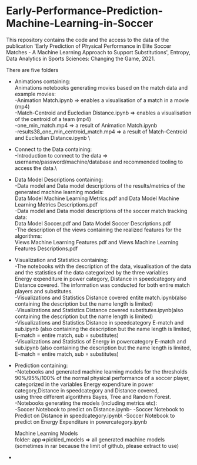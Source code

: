 # Early-Performance-Prediction-Machine-Learning-in-Soccer
This repository contains the code and the access to the data of the publication 'Early Prediction of Physical Performance in Elite Soccer Matches - A Machine Learning Approach to Support Substitutions', Entropy, Data Analytics in Sports Sciences: Changing the Game, 2021. 

There are five folders

- Animations containing:\
  Animations notebooks generating movies based on the match data and example movies:\
  -Animation Match.ipynb => enables a visualisation of a match in a movie (mp4)\
  -Match-Centroid and Eucledian Distance.ipynb => enables a visualisation of the centroid of a team (mp4)\
  -one_min_match.mp4 => a result of Animation Match.ipynb\
  -results38_one_min_centroid_match.mp4 => a result of Match-Centroid and Eucledian Distance.ipynb
\
- Connect to the Data containing:\
  -Introduction to connect to the data => username/password/machine/database and recommended tooling to access the data.\
  
- Data Model Descriptions containing:\
  -Data model and Data model descriptions of the results/metrics of the generated machine learning models:\
   Data Model Machine Learning Metrics.pdf and Data Model Machine Learning Metrics Descriptions.pdf\
  -Data model and Data model descriptions of the soccer match tracking data:\
   Data Model Soccer.pdf and Data Model Soccer Descriptions.pdf\
  -The description of the views containing the realized features for the algorithms:\
   Views Machine Learning Features.pdf and Views Machine Learning Features Descriptions.pdf 
   
- Visualization and Statistics containing:\
  -The notebooks with the description of the data, visualisation of the data and the statistics of the data categorized by the three variables\
  Energy expenditure in power category, Distance in speedcategory and Distance covered. The information was conducted for both entire match players and substitutes.\
  -Visualizations and Statistics Distance covered entite match.ipynb(also containing the description but the name length is limited)\
  -Visualizations and Statistics Distance covered substitutes.ipynb(also containing the description but the name length is limited)\
  -Visualizations and Statistics Distance in speedcategory E-match and sub.ipynb (also containing the description but the name length is limited, E-match = entire match, sub = substitutes)\
  -Visualizations and Statistics of Energy in powercategory E-match and sub.ipynb (also containing the description but the name length is limited, E-match = entire match, sub = substitutes)
  
- Prediction containing:\
  -Notebooks and generated machine learning models for the thresholds 90%/95%/100% of the normal physical performance of a soccer player,\
  categorized in the variables Energy expenditure in power category,Distance in speedcategory and Distance covered,\
  using three different algorithms Bayes, Tree and Random Forest.\
  -Notebooks generating the models (including metrics etc):\
   -Soccer Notebook to predict on Distance.ipynb\-
   -Soccer Notebook to Predict on Distance in speedcategory.ipynb\ 
   -Soccer Notebook to predict on Energy Expenditure in powercategory.ipynb
  
  Machine Learning Models\
  folder: app=>pickled_models => all generated machine models (sometimes in rar because the limit of github, please extract to use)
  
-
 

 
 


